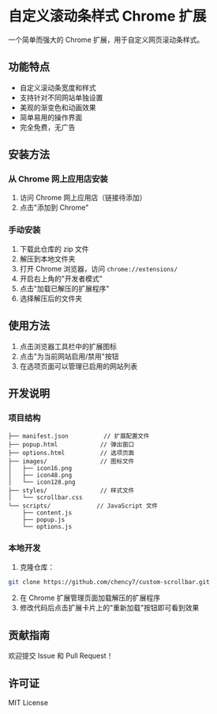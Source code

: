 # 自定义滚动条样式 Chrome 扩展

一个简单而强大的 Chrome 扩展，用于自定义网页滚动条样式。

## 功能特点

- 自定义滚动条宽度和样式
- 支持针对不同网站单独设置
- 美观的渐变色和动画效果
- 简单易用的操作界面
- 完全免费，无广告

## 安装方法

### 从 Chrome 网上应用店安装

1. 访问 Chrome 网上应用店（链接待添加）
2. 点击"添加到 Chrome"

### 手动安装

1. 下载此仓库的 zip 文件
2. 解压到本地文件夹
3. 打开 Chrome 浏览器，访问 `chrome://extensions/`
4. 开启右上角的"开发者模式"
5. 点击"加载已解压的扩展程序"
6. 选择解压后的文件夹

## 使用方法

1. 点击浏览器工具栏中的扩展图标
2. 点击"为当前网站启用/禁用"按钮
3. 在选项页面可以管理已启用的网站列表

## 开发说明

### 项目结构

```
├── manifest.json          // 扩展配置文件
├── popup.html            // 弹出窗口
├── options.html          // 选项页面
├── images/               // 图标文件
│   ├── icon16.png
│   ├── icon48.png
│   └── icon128.png
├── styles/               // 样式文件
│   └── scrollbar.css
└── scripts/             // JavaScript 文件
    ├── content.js
    ├── popup.js
    └── options.js
```

### 本地开发

1. 克隆仓库：

```bash
git clone https://github.com/chency7/custom-scrollbar.git
```

2. 在 Chrome 扩展管理页面加载解压的扩展程序
3. 修改代码后点击扩展卡片上的"重新加载"按钮即可看到效果

## 贡献指南

欢迎提交 Issue 和 Pull Request！

## 许可证

MIT License
